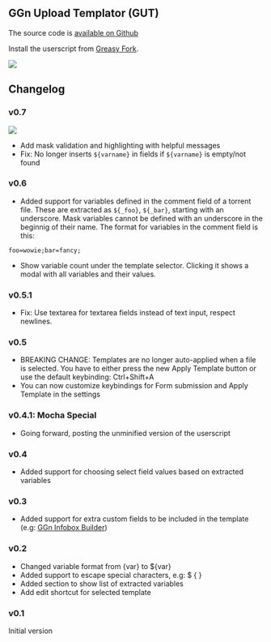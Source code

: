 ## GGn Upload Templator (GUT)

The source code is [available on Github](https://github.com/lvldesigner/userscripts/tree/main/ggn-upload-templator)

Install the userscript from [Greasy Fork](https://greasyfork.org/en/scripts/550898-ggn-upload-templator).

![](https://files.catbox.moe/d55y7g.png)

## Changelog

### v0.7

![](https://files.catbox.moe/snd92p.png)

- Add mask validation and highlighting with helpful messages
- Fix: No longer inserts `${varname}` in fields if `${varname}` is empty/not found

### v0.6
- Added support for variables defined in the comment field of a torrent file. These are extracted as `${_foo}`, `${_bar}`, starting with an underscore. Mask variables cannot be defined with an underscore in the beginnig of their name.
The format for variables in the comment field is this:

```
foo=wowie;bar=fancy;
```
- Show variable count under the template selector. Clicking it shows a modal with all variables and their values.

### v0.5.1
- Fix: Use textarea for textarea fields instead of text input, respect newlines.

### v0.5
- BREAKING CHANGE: Templates are no longer auto-applied when a file is selected. You have to either press the new Apply Template button or use the default keybinding: Ctrl+Shift+A
- You can now customize keybindings for Form submission and Apply Template in the settings

### v0.4.1: Mocha Special
- Going forward, posting the unminified version of the userscript

### v0.4
- Added support for choosing select field values based on extracted variables

### v0.3
- Added support for extra custom fields to be included in the template (e.g: [GGn Infobox Builder](https://greasyfork.org/en/scripts/543815-ggn-infobox-builder/))

### v0.2
- Changed variable format from {var} to ${var}
- Added support to escape special characters, e.g: \$ \{ \}
- Added section to show list of extracted variables
- Add edit shortcut for selected template

### v0.1
Initial version
